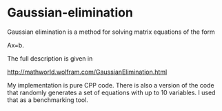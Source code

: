 # Gaussian-elimination

Gaussian elimination is a method for solving matrix equations of the form

Ax=b. 

The full description is given in

http://mathworld.wolfram.com/GaussianElimination.html

My implementation is pure CPP code. There is also a version of the code that randomly generates a set of equations with up to 10 variables. I used that as a benchmarking tool.
